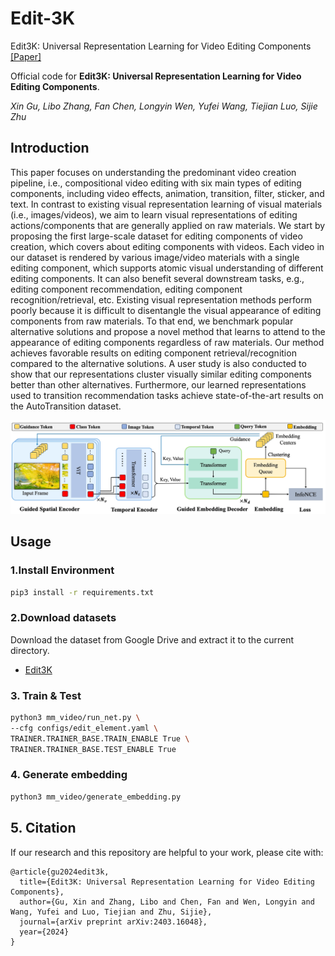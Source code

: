 # Edit-3K

Edit3K: Universal Representation Learning for Video Editing Components [[Paper]](https://arxiv.org/pdf/2403.16048) 

Official code for **Edit3K: Universal Representation Learning for Video Editing Components**. <br>

*Xin Gu, Libo Zhang, Fan Chen, Longyin Wen, Yufei Wang, Tiejian Luo, Sijie Zhu*


## Introduction
This paper focuses on understanding the predominant video creation pipeline, i.e., compositional video editing with six main types of editing components, including video effects, animation, transition, filter, sticker, and text. In contrast to existing visual representation learning of visual materials (i.e., images/videos), we aim to learn visual representations of editing actions/components that are generally applied on raw materials. We start by proposing the first large-scale dataset for editing components of video creation, which covers about  editing components with  videos. Each video in our dataset is rendered by various image/video materials with a single editing component, which supports atomic visual understanding of different editing components. It can also benefit several downstream tasks, e.g., editing component recommendation, editing component recognition/retrieval, etc. Existing visual representation methods perform poorly because it is difficult to disentangle the visual appearance of editing components from raw materials. To that end, we benchmark popular alternative solutions and propose a novel method that learns to attend to the appearance of editing components regardless of raw materials. Our method achieves favorable results on editing component retrieval/recognition compared to the alternative solutions. A user study is also conducted to show that our representations cluster visually similar editing components better than other alternatives. Furthermore, our learned representations used to transition recommendation tasks achieve state-of-the-art results on the AutoTransition dataset. 


![Network](figs/network.jpeg)

## Usage

### 1.Install Environment
```bash
pip3 install -r requirements.txt
```


### 2.Download datasets

Download the dataset from Google Drive and extract it to the current directory. 
- [Edit3K]()

### 3. Train & Test

```bash
python3 mm_video/run_net.py \ 
--cfg configs/edit_element.yaml \
TRAINER.TRAINER_BASE.TRAIN_ENABLE True \
TRAINER.TRAINER_BASE.TEST_ENABLE True
```

### 4. Generate embedding
```bash
python3 mm_video/generate_embedding.py
```


## 5. Citation

If our research and this repository are helpful to your work, please cite with:

```
@article{gu2024edit3k,
  title={Edit3K: Universal Representation Learning for Video Editing Components},
  author={Gu, Xin and Zhang, Libo and Chen, Fan and Wen, Longyin and Wang, Yufei and Luo, Tiejian and Zhu, Sijie},
  journal={arXiv preprint arXiv:2403.16048},
  year={2024}
}
```
